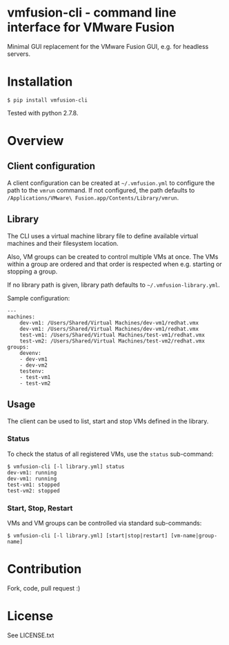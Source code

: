 # vmfusion-cli - command line interface for VMware Fusion

Minimal GUI replacement for the VMware Fusion GUI, e.g. for headless servers.

# Installation

    $ pip install vmfusion-cli

Tested with python 2.7.8.

# Overview

## Client configuration

A client configuration can be created at `~/.vmfusion.yml` to configure the path
to the `vmrun` command. If not configured, the path defaults to
`/Applications/VMware\ Fusion.app/Contents/Library/vmrun`.

## Library

The CLI uses a virtual machine library file to define available virtual machines
and their filesystem location.

Also, VM groups can be created to control multiple VMs at once. The VMs within a
group are ordered and that order is respected when e.g. starting or stopping a
group.

If no library path is given, library path defaults to `~/.vmfusion-library.yml`.

Sample configuration:

    ---
    machines:
        dev-vm1: /Users/Shared/Virtual Machines/dev-vm1/redhat.vmx
        dev-vm1: /Users/Shared/Virtual Machines/dev-vm1/redhat.vmx
        test-vm1: /Users/Shared/Virtual Machines/test-vm1/redhat.vmx
        test-vm2: /Users/Shared/Virtual Machines/test-vm2/redhat.vmx
    groups:
        devenv:
        - dev-vm1
        - dev-vm2
        testenv:
        - test-vm1
        - test-vm2

## Usage

The client can be used to list, start and stop VMs defined in the library.

### Status

To check the status of all registered VMs, use the `status` sub-command:

    $ vmfusion-cli [-l library.yml] status
    dev-vm1: running
    dev-vm1: running
    test-vm1: stopped
    test-vm2: stopped

### Start, Stop, Restart

VMs and VM groups can be controlled via standard sub-commands:

    $ vmfusion-cli [-l library.yml] [start|stop|restart] [vm-name|group-name]

# Contribution

Fork, code, pull request :)

# License

See LICENSE.txt
